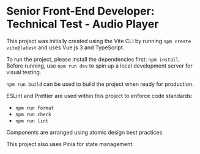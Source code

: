 # Senior Front-End Developer: Technical Test - Audio Player

This project was initially created using the Vite CLI by running `npm create vite@latest` and uses Vue.js 3 and TypeScript.

To run the project, please install the dependencies first: `npm install`.  
Before running, use `npm run dev` to spin up a local development server for visual testing.

`npm run build` can be used to build the project when ready for production.

ESLint and Prettier are used within this project to enforce code standards:
- `npm run format`
- `npm run check`
- `npm run lint`

Components are arranged using atomic design best practices.

This project also uses Pinia for state management.
